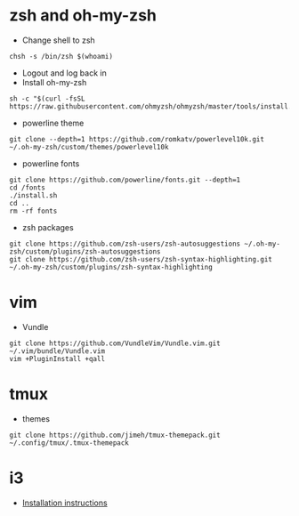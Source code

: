 # zsh and oh-my-zsh
* Change shell to zsh
```
chsh -s /bin/zsh $(whoami)
```
* Logout and log back in
* Install oh-my-zsh
```
sh -c "$(curl -fsSL https://raw.githubusercontent.com/ohmyzsh/ohmyzsh/master/tools/install.sh)"
```
* powerline theme
```
git clone --depth=1 https://github.com/romkatv/powerlevel10k.git ~/.oh-my-zsh/custom/themes/powerlevel10k
```
* powerline fonts
```
git clone https://github.com/powerline/fonts.git --depth=1
cd /fonts
./install.sh
cd ..
rm -rf fonts
```

* zsh packages
```
git clone https://github.com/zsh-users/zsh-autosuggestions ~/.oh-my-zsh/custom/plugins/zsh-autosuggestions
git clone https://github.com/zsh-users/zsh-syntax-highlighting.git ~/.oh-my-zsh/custom/plugins/zsh-syntax-highlighting
```

# vim
* Vundle
```
git clone https://github.com/VundleVim/Vundle.vim.git ~/.vim/bundle/Vundle.vim
vim +PluginInstall +qall
```

# tmux
* themes
```
git clone https://github.com/jimeh/tmux-themepack.git ~/.config/tmux/.tmux-themepack
```

# i3
* [Installation instructions](docs/i3.md)
